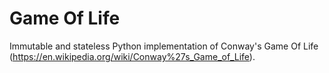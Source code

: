 Game Of Life
============

Immutable and stateless Python implementation of Conway's Game Of Life (https://en.wikipedia.org/wiki/Conway%27s_Game_of_Life).
